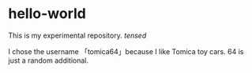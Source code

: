 # hello-world
This is my experimental repository. *tensed*

I chose the username 「tomica64」because I like Tomica toy cars. 64 is just a random additional.
